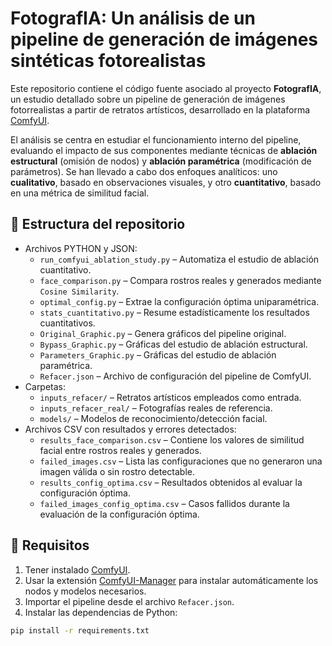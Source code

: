 # FotografIA: Un análisis de un pipeline de generación de imágenes sintéticas fotorealistas

Este repositorio contiene el código fuente asociado al proyecto **FotografIA**, un estudio detallado sobre un pipeline de generación de imágenes fotorrealistas a partir de retratos artísticos, desarrollado en la plataforma [ComfyUI](https://github.com/comfyanonymous/ComfyUI).

El análisis se centra en estudiar el funcionamiento interno del pipeline, evaluando el impacto de sus componentes mediante técnicas de **ablación estructural** (omisión de nodos) y **ablación paramétrica** (modificación de parámetros). Se han llevado a cabo dos enfoques analíticos: uno **cualitativo**, basado en observaciones visuales, y otro **cuantitativo**, basado en una métrica de similitud facial.

## 📁 Estructura del repositorio
- Archivos PYTHON y JSON:
  - `run_comfyui_ablation_study.py` – Automatiza el estudio de ablación cuantitativo.
  - `face_comparison.py` – Compara rostros reales y generados mediante `Cosine Similarity`.
  - `optimal_config.py` – Extrae la configuración óptima uniparamétrica.
  - `stats_cuantitativo.py` – Resume estadísticamente los resultados cuantitativos.
  - `Original_Graphic.py` – Genera gráficos del pipeline original.
  - `Bypass_Graphic.py` – Gráficas del estudio de ablación estructural.
  - `Parameters_Graphic.py` – Gráficas del estudio de ablación paramétrica.
  - `Refacer.json` – Archivo de configuración del pipeline de ComfyUI.
- Carpetas:
  - `inputs_refacer/` – Retratos artísticos empleados como entrada.
  - `inputs_refacer_real/` – Fotografías reales de referencia.
  - `models/` – Modelos de reconocimiento/detección facial.
- Archivos CSV con resultados y errores detectados:
  - `results_face_comparison.csv` – Contiene los valores de similitud facial entre rostros reales y generados.
  - `failed_images.csv` – Lista las configuraciones que no generaron una imagen válida o sin rostro detectable.
  - `results_config_optima.csv` – Resultados obtenidos al evaluar la configuración óptima.
  - `failed_images_config_optima.csv` – Casos fallidos durante la evaluación de la configuración óptima.

## 🧠 Requisitos

1. Tener instalado [ComfyUI](https://github.com/comfyanonymous/ComfyUI).
2. Usar la extensión [ComfyUI-Manager](https://github.com/ltdrdata/ComfyUI-Manager) para instalar automáticamente los nodos y modelos necesarios.
3. Importar el pipeline desde el archivo `Refacer.json`.
4. Instalar las dependencias de Python:

```bash
pip install -r requirements.txt
